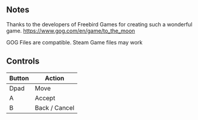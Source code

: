 ## Notes

Thanks to the developers of Freebird Games for creating such a wonderful game.
https://www.gog.com/en/game/to_the_moon

GOG Files are compatible.
Steam Game files may work

## Controls

| Button | Action |
|--|--|
| Dpad | Move |
| A | Accept |
| B | Back / Cancel |
